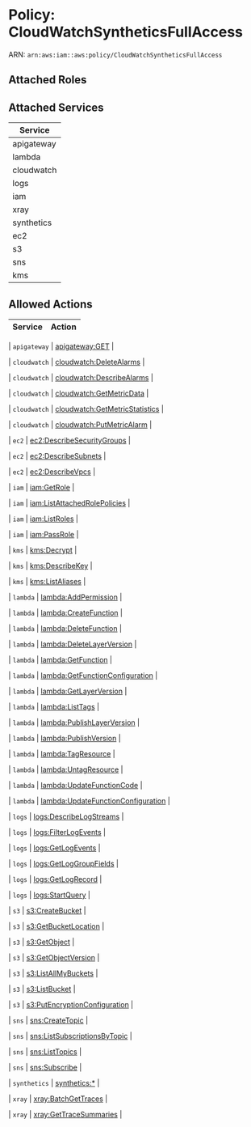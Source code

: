 # Policy: CloudWatchSyntheticsFullAccess

ARN: `arn:aws:iam::aws:policy/CloudWatchSyntheticsFullAccess`

## Attached Roles

## Attached Services

| Service |
|---------|
| apigateway |
| lambda |
| cloudwatch |
| logs |
| iam |
| xray |
| synthetics |
| ec2 |
| s3 |
| sns |
| kms |

## Allowed Actions

| Service | Action |
|:-------:|--------|

| `apigateway` | [apigateway:GET](../actions.md#apigateway:get) |

| `cloudwatch` | [cloudwatch:DeleteAlarms](../actions.md#cloudwatch:deletealarms) |

| `cloudwatch` | [cloudwatch:DescribeAlarms](../actions.md#cloudwatch:describealarms) |

| `cloudwatch` | [cloudwatch:GetMetricData](../actions.md#cloudwatch:getmetricdata) |

| `cloudwatch` | [cloudwatch:GetMetricStatistics](../actions.md#cloudwatch:getmetricstatistics) |

| `cloudwatch` | [cloudwatch:PutMetricAlarm](../actions.md#cloudwatch:putmetricalarm) |

| `ec2` | [ec2:DescribeSecurityGroups](../actions.md#ec2:describesecuritygroups) |

| `ec2` | [ec2:DescribeSubnets](../actions.md#ec2:describesubnets) |

| `ec2` | [ec2:DescribeVpcs](../actions.md#ec2:describevpcs) |

| `iam` | [iam:GetRole](../actions.md#iam:getrole) |

| `iam` | [iam:ListAttachedRolePolicies](../actions.md#iam:listattachedrolepolicies) |

| `iam` | [iam:ListRoles](../actions.md#iam:listroles) |

| `iam` | [iam:PassRole](../actions.md#iam:passrole) |

| `kms` | [kms:Decrypt](../actions.md#kms:decrypt) |

| `kms` | [kms:DescribeKey](../actions.md#kms:describekey) |

| `kms` | [kms:ListAliases](../actions.md#kms:listaliases) |

| `lambda` | [lambda:AddPermission](../actions.md#lambda:addpermission) |

| `lambda` | [lambda:CreateFunction](../actions.md#lambda:createfunction) |

| `lambda` | [lambda:DeleteFunction](../actions.md#lambda:deletefunction) |

| `lambda` | [lambda:DeleteLayerVersion](../actions.md#lambda:deletelayerversion) |

| `lambda` | [lambda:GetFunction](../actions.md#lambda:getfunction) |

| `lambda` | [lambda:GetFunctionConfiguration](../actions.md#lambda:getfunctionconfiguration) |

| `lambda` | [lambda:GetLayerVersion](../actions.md#lambda:getlayerversion) |

| `lambda` | [lambda:ListTags](../actions.md#lambda:listtags) |

| `lambda` | [lambda:PublishLayerVersion](../actions.md#lambda:publishlayerversion) |

| `lambda` | [lambda:PublishVersion](../actions.md#lambda:publishversion) |

| `lambda` | [lambda:TagResource](../actions.md#lambda:tagresource) |

| `lambda` | [lambda:UntagResource](../actions.md#lambda:untagresource) |

| `lambda` | [lambda:UpdateFunctionCode](../actions.md#lambda:updatefunctioncode) |

| `lambda` | [lambda:UpdateFunctionConfiguration](../actions.md#lambda:updatefunctionconfiguration) |

| `logs` | [logs:DescribeLogStreams](../actions.md#logs:describelogstreams) |

| `logs` | [logs:FilterLogEvents](../actions.md#logs:filterlogevents) |

| `logs` | [logs:GetLogEvents](../actions.md#logs:getlogevents) |

| `logs` | [logs:GetLogGroupFields](../actions.md#logs:getloggroupfields) |

| `logs` | [logs:GetLogRecord](../actions.md#logs:getlogrecord) |

| `logs` | [logs:StartQuery](../actions.md#logs:startquery) |

| `s3` | [s3:CreateBucket](../actions.md#s3:createbucket) |

| `s3` | [s3:GetBucketLocation](../actions.md#s3:getbucketlocation) |

| `s3` | [s3:GetObject](../actions.md#s3:getobject) |

| `s3` | [s3:GetObjectVersion](../actions.md#s3:getobjectversion) |

| `s3` | [s3:ListAllMyBuckets](../actions.md#s3:listallmybuckets) |

| `s3` | [s3:ListBucket](../actions.md#s3:listbucket) |

| `s3` | [s3:PutEncryptionConfiguration](../actions.md#s3:putencryptionconfiguration) |

| `sns` | [sns:CreateTopic](../actions.md#sns:createtopic) |

| `sns` | [sns:ListSubscriptionsByTopic](../actions.md#sns:listsubscriptionsbytopic) |

| `sns` | [sns:ListTopics](../actions.md#sns:listtopics) |

| `sns` | [sns:Subscribe](../actions.md#sns:subscribe) |

| `synthetics` | [synthetics:*](../actions.md#synthetics:all) |

| `xray` | [xray:BatchGetTraces](../actions.md#xray:batchgettraces) |

| `xray` | [xray:GetTraceSummaries](../actions.md#xray:gettracesummaries) |
